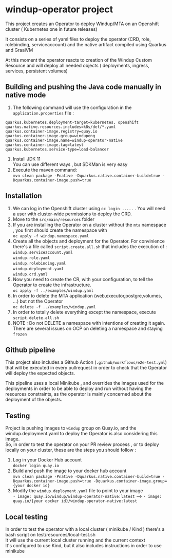 # windup-operator project

This project creates an Operator to deploy Windup/MTA on an Openshift cluster ( Kubernetes one in future releases)

It consists on a series of yaml files to deploy the operator (CRD, role, rolebinding, serviceaccount) and the native artifact compiled using Quarkus and GraalVM

At this moment the operator reacts to creation of the Windup Custom Resource and will deploy all needed objects ( deployments, ingress, services, persistent volumes)

## Building and pushing the Java code manually in native mode
1. The following command will use the configuration in the `application.properties` file :  
```
quarkus.kubernetes.deployment-target=kubernetes, openshift
quarkus.native.resources.includes=k8s/def/*.yaml
quarkus.container-image.registry=quay.io
quarkus.container-image.group=windupeng
quarkus.container-image.name=windup-operator-native
quarkus.container-image.tag=latest
quarkus.kubernetes.service-type=load-balancer

```
1. Install JDK 11  
You can use different ways , but SDKMan is very easy
2. Execute the maven command:  
`mvn clean package -Pnative -Dquarkus.native.container-build=true -Dquarkus.container-image.push=true`

## Installation

1. We can log in the Openshift cluster using `oc login .....` . You will need a user with cluster-wide permissions to deploy the CRD.
1. Move to the `src/main/resources` folder
1. If you are installing the Operator on a cluster without the `mta` namespace , you first should create the namespace with  
  `oc apply -f windup.namespace.yaml`
1. Create all the objects and deployment for the Operator. For convinience there's a file called `script.create.all.sh` that includes the execution of :  
  `windup.serviceaccount.yaml`  
  `windup.role.yaml`  
  `windup.rolebinding.yaml`  
  `windup.deployment.yaml`  
  `windup.crd.yaml`
1. Now you need to create the CR, with your configuration, to tell the Operator to create the infrastructure.  
`oc apply -f ../examples/windup.yaml`
1. In order to delete the MTA application (web,executor,postgre,volumes, ...) but not the Operator  
`oc delete -f ../examples/windup.yaml`
1. In order to totally delete everything except the namespace, execute `script.delete.all.sh`  
2. NOTE : Do not DELETE a namespace with intentions of creating it again. There are several issues on OCP on deleting a namespace and staying `frozen`


## Github pipeline

This project also includes a Github Action (`.github/workflows/e2e-test.yml`) that will be executed in every pullrequest in order to check that the Operator will deploy the expected objects.

This pipeline uses a local Minikube , and overrides the images used for the deployments in order to be able to deploy and run without having the resources constraints, as the operator is mainly concerned about the deployment of the objects.

## Testing
Project is pushing images to `windup` group on Quay.io, and the windup.deployment.yaml to deploy the Operator is also considering this image.  
So, in order to test the operator on your PR review process , or to deploy locally on your cluster, these are the steps you should follow :
1. Log in your Docker Hub account  
`docker login quay.io`
1. Build and push the image to your docker hub account  
`mvn clean package -Pnative -Dquarkus.native.container-build=true -Dquarkus.container-image.push=true -Dquarkus.container-image.group={your docker id}`
1. Modify the `windup.deployment.yaml` file to point to your image  
`- image: quay.io/windup/windup-operator-native:latest` --> `- image: quay.io/{your docker id}/windup-operator-native:latest`

## Local testing
In order to test the operator with a local cluster ( minikube / Kind ) there's a bash script on test/resources/local-test.sh  
It will use the current local cluster running and the current context  
It's configured to use Kind, but it also includes instructions in order to use minikube  




